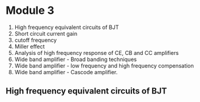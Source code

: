 # Module 3

1. High frequency equivalent circuits of BJT
2. Short circuit current gain
3. cutoff frequency
4. Miller effect
5. Analysis of high frequency response of CE, CB and CC amplifiers
6. Wide band amplifier - Broad banding techniques
7. Wide band amplifier - low frequency and high frequency compensation
8. Wide band amplifier - Cascode amplifier.


## High frequency equivalent circuits of BJT

